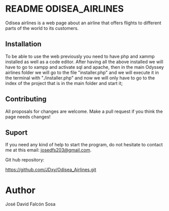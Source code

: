 # README ODISEA_AIRLINES

Odisea airlines is a web page about an airline that offers flights to different parts of the world to its customers.

## Installation

To be able to use the web previously you need to have php and xammp installed as well as a code editor. After having all the above installed we will have to go to xampp and activate sql and apache, then in the main Odyssey airlines folder we will go to the file "installer.php" and we will execute it in the terminal with "./installer.php" and now we will only have to go to the index of the project that is in the main folder and start it;

## Contributing 
All proposals for changes are welcome. Make a pull request if you think the page needs changes!

## Suport 
If you need any kind of help to start the program, do not hesitate to contact me at this email: josedfs203@gmail.com.

Git hub repository:

https://github.com/JDxy/Odisea_Airlines.git

# Author
José David Falcón Sosa
